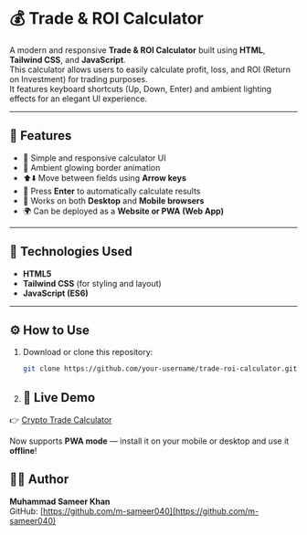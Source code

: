 # 💰 Trade & ROI Calculator

A modern and responsive **Trade & ROI Calculator** built using **HTML**, **Tailwind CSS**, and **JavaScript**.  
This calculator allows users to easily calculate profit, loss, and ROI (Return on Investment) for trading purposes.  
It features keyboard shortcuts (Up, Down, Enter) and ambient lighting effects for an elegant UI experience.

---

## 🚀 Features

- 🧮 Simple and responsive calculator UI  
- 🌈 Ambient glowing border animation  
- ⬆️⬇️ Move between fields using **Arrow keys**  
- 🔢 Press **Enter** to automatically calculate results  
- 📱 Works on both **Desktop** and **Mobile browsers**  
- 🌍 Can be deployed as a **Website or PWA (Web App)**  

---

## 🧩 Technologies Used

- **HTML5**  
- **Tailwind CSS** (for styling and layout)  
- **JavaScript (ES6)**  

---

## ⚙️ How to Use

1. Download or clone this repository:
   ```bash
   git clone https://github.com/your-username/trade-roi-calculator.git

2. ## 🚀 Live Demo
👉 [Crypto Trade Calculator](https://m-sameer040.github.io/Crypto_trade_calculator/)

Now supports **PWA mode** — install it on your mobile or desktop and use it **offline**!

## 👨‍💻 Author
**Muhammad Sameer Khan**  
GitHub: [https://github.com/m-sameer040](https://github.com/m-sameer040)


